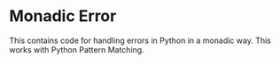 # Monadic Error

This contains code for handling errors in Python in
a monadic way. This works with Python Pattern Matching.